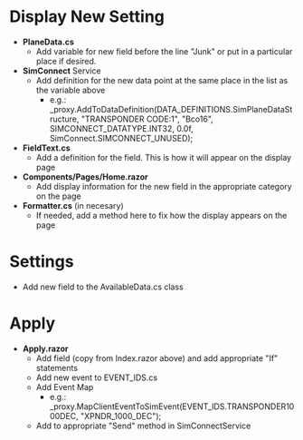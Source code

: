 ﻿# Display New Setting

* **PlaneData.cs**
  * Add variable for new field before the line "Junk" or put in a particular place if desired.
* **SimConnect** Service
  * Add definition for the new data point at the same place in the list as the variable above
	* e.g.: _proxy.AddToDataDefinition(DATA_DEFINITIONS.SimPlaneDataStructure, "TRANSPONDER CODE:1", "Bco16", SIMCONNECT_DATATYPE.INT32, 0.0f, SimConnect.SIMCONNECT_UNUSED);
* **FieldText.cs**
  * Add a definition for the field.  This is how it will appear on the display page
* **Components/Pages/Home.razor**
  * Add display information for the new field in the appropriate category on the page
* **Formatter.cs** (in necesary)
  * If needed, add a method here to fix how the display appears on the page


# Settings

* Add new field to the AvailableData.cs class

# Apply

* **Apply.razor**
  * Add field (copy from Index.razor above) and add appropriate "If" statements
  * Add new event to EVENT_IDS.cs
  * Add Event Map
	* e.g.: _proxy.MapClientEventToSimEvent(EVENT_IDS.TRANSPONDER1000DEC, "XPNDR_1000_DEC");
  * Add to appropriate "Send" method in SimConnectService

